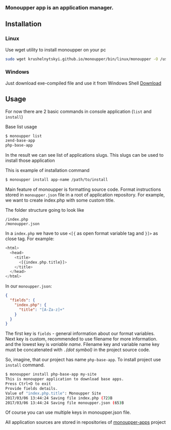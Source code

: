 ### Monoupper app is an application manager.

## Installation

### Linux
Use wget utility to install monoupper on your pc
```bash
sudo wget krushelnytskyi.github.io/monoupper/bin/linux/monoupper -O /usr/bin/monoupper | sudo chmod a+x /usr/bin/monoupper
```

### Windows

Just download exe-compiled file and use it from Windows Shell
[Download](https://krushelnytskyi.github.io/monoupper/bin/windows/monoupper.exe)



## Usage
For now there are 2 basic commands in console application (`list` and `install`)

Base list usage
```bash
$ monoupper list
zend-base-app
php-base-app
```

In the result we can see list of applications slugs. This slugs can be used to install those application

This is example of installation command
```bash
$ monoupper install app-name /path/to/install
```

Main feature of monoupper is formatting source code. Format instructions stored in `monoupper.json` file in a root of application repository. For example, we want to create index.php with some custom title.

The folder structure going to look like
```
/index.php
/monoupper.json
```

In a `index.php` we have to use `<[{` as open format variable tag and `}]>` as close tag. For example:
```php 
<html>
  <head>
    <title>
      <[{index.php.title}]>
    </title>
  </head>
</html>
```

In our `monoupper.json`:
```json
{
  "fields": {
    "index.php": {
      "title": "[A-Za-z]+"
    } 
  }
}
```

The first key is `fields` - general information about our format variables. Next key is custom, recommended to use filename for more information. and the lowest key is *variable name*. Filename key and variable name key must be concatenated with `.`_(dot symbol)_ in the project source code.

So, imagine, that our project has name `php-base-app`. To install project use `install` command.
```bash
$ monoupper install php-base-app my-site
This is monoupper application to download base apps.
Press Ctrl+D to exit
Provide fields details.
Value of "index.php.title": Monoupper Site
2017/03/06 13:44:24 Saving file index.php (72)B
2017/03/06 13:44:24 Saving file monoupper.json (65)B
```
Of course you can use multiple keys in monoupper.json file.

All application sources are stored in repositories of [monoupper-apps](https://bitbucket.org/account/user/monoupper/projects/MON) project

